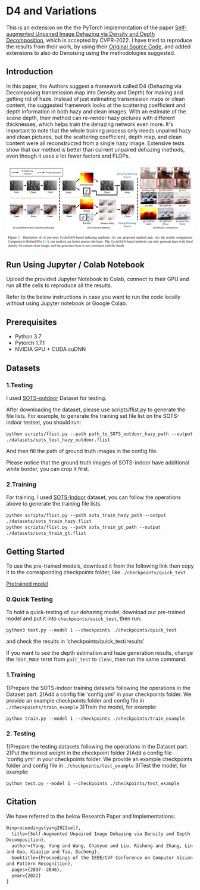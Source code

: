 # D4 and Variations

This is an extension on the the PyTorch implementation of the paper [Self-augmented Unpaired Image Dehazing via Density and Depth Decomposition](https://openaccess.thecvf.com/content/CVPR2022/papers/Yang_Self-Augmented_Unpaired_Image_Dehazing_via_Density_and_Depth_Decomposition_CVPR_2022_paper.pdf), which is accepted by CVPR-2022. I have tried to reproduce the results from their work, by using their [Original Source Code](https://github.com/YaN9-Y/D4), and added extensions to also do Denoising using the methodologies suggested.

Introduction
---------------------------------
In this paper, the Authors suggest a framework called D4 (Dehazing via Decomposing transmission map into Density and Depth) for making and getting rid of haze. Instead of just estimating transmission maps or clean content, the suggested framework looks at the scattering coefficient and depth information in both hazy and clean images. With an estimate of the scene depth, their method can re-render hazy pictures with different thicknesses, which helps train the dehazing network even more. It's important to note that the whole training process only needs unpaired hazy and clean pictures, but the scattering coefficient, depth map, and clean content were all reconstructed from a single hazy image. Extensive tests show that our method is better than current unpaired dehazing methods, even though it uses a lot fewer factors and FLOPs.

![image](d4.png)


Run Using Jupyter / Colab Notebook
---------------------------------
Upload the provided Jupyter Notebook to Colab, connect to their GPU and run all the cells to reproduce all the results. 

Refer to the below instructions in case you want to run the code locally without using Jupyter notebook or Google Colab.


Prerequisites
---------------------------------
* Python 3.7
* Pytorch 1.7.1
* NVIDIA GPU + CUDA cuDNN

Datasets
---------------------------------
### 1.Testing
I used [SOTS-outdoor](https://sites.google.com/view/reside-dehaze-datasets/reside-standard) Dataset for testing.  

After downloading the dataset, please use scripts/flist.py to generate the file lists. For example, to generate the training set file list on the SOTS-indoor testset, you should run:

```
python scripts/flist.py --path path_to_SOTS_outdoor_hazy_path --output ./datasets/sots_test_hazy_outdoor.flist
```

And then fill the path of ground truth images in the config file.

Please notice that the ground truth images of SOTS-indoor have additional white border, you can crop it first.

### 2.Training 
For training, I used [SOTS-Indoor](https://sites.google.com/view/reside-dehaze-datasets/reside-standard) dataset, you can follow the operations above to generate the training file lists.

```
python scripts/flist.py --path sots_train_hazy_path --output ./datasets/sots_train_hazy.flist
python scripts/flist.py --path sots_train_gt_path --output ./datasets/sots_train_gt.flist
```

Getting Started
--------------------------------------
To use the pre-trained models, download it from the following link then copy it to the corresponding checkpoints folder, like `./checkpoints/quick_test`

[Pretrained model](https://drive.google.com/file/d/1KLvPdNpskdVDSz0qEIP_tn-j2MwTcJAV/view?usp=sharing)

### 0.Quick Testing
To hold a quick-testing of our dehazing model, download our pre-trained model and put it into `checkpoints/quick_test`, then run:
```
python3 test.py --model 1 --checkpoints ./checkpoints/quick_test
```
and check the results in 'checkpoints/quick_test/results'

If you want to see the depth estimation and haze generation results, change the `TEST_MODE` term from `pair_test` to `clean`, then run the same command.  

### 1.Training
1)Prepare the SOTS-indoor training datasets following the operations in the Dataset part.
2)Add a config file 'config.yml' in your checkpoints folder. We provide an example checkpoints folder and config file in `./checkpoints/train_example` 
3)Train the model, for example:

```
python train.py --model 1 --checkpoints ./checkpoints/train_example
```

### 2. Testing
1)Prepare the testing datasets following the operations in the Dataset part.
2)Put the trained weight in the checkpoint folder 
2)Add a config file 'config.yml' in your checkpoints folder. We provide an example checkpoints folder and config file in `./checkpoints/test_example`
3)Test the model, for example:
```
python test.py --model 1 --checkpoints ./checkpoints/test_example
```


Citation
--------------------------------------
We have referred to the below Research Paper and Implementations:
```
@inproceedings{yang2022self,
  title={Self-Augmented Unpaired Image Dehazing via Density and Depth Decomposition},
  author={Yang, Yang and Wang, Chaoyue and Liu, Risheng and Zhang, Lin and Guo, Xiaojie and Tao, Dacheng},
  booktitle={Proceedings of the IEEE/CVF Conference on Computer Vision and Pattern Recognition},
  pages={2037--2046},
  year={2022}
}
```

